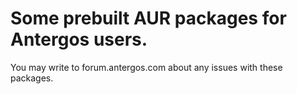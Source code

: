 # Some prebuilt AUR packages for Antergos users.

You may write to forum.antergos.com about any issues with these packages.
